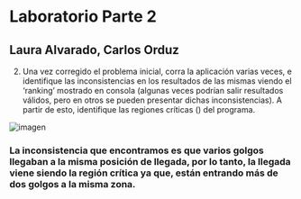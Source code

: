 # Laboratorio Parte 2

## Laura Alvarado, Carlos Orduz

2. Una vez corregido el problema inicial, corra la aplicación varias veces, e identifique las inconsistencias en los resultados de las mismas viendo el ‘ranking’ mostrado en consola (algunas veces podrían salir resultados válidos, pero en otros se pueden presentar dichas inconsistencias). A partir de esto, identifique las regiones críticas () del programa.

![imagen](https://user-images.githubusercontent.com/98195579/185809096-9ad32504-f246-4269-9e11-6ad0c9621824.png)

### La inconsistencia que encontramos es que varios golgos llegaban a la misma posición de llegada, por lo tanto, la llegada viene siendo la región crítica ya que, están entrando más de dos golgos a la misma zona.
